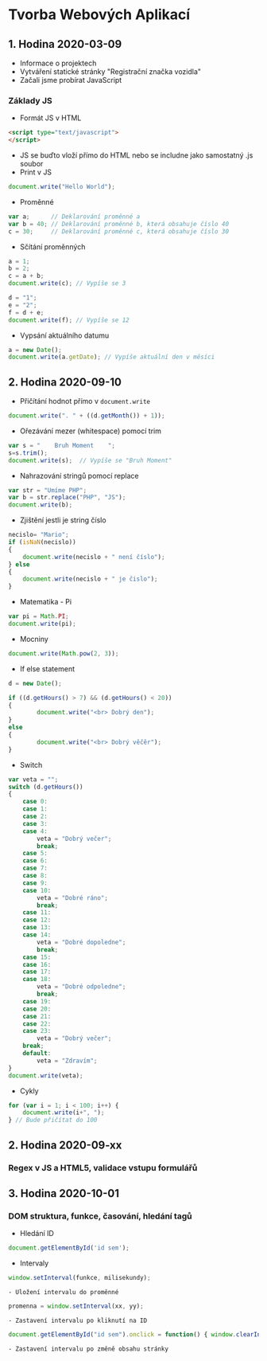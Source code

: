 # Tvorba Webových Aplikací
 	
## 1. Hodina 2020-03-09

- Informace o projektech
- Vytváření statické stránky "Registrační značka vozidla"
- Začali jsme probírat JavaScript

### Základy JS

- Formát JS v HTML
```html
<script type="text/javascript">
</script>
```  
- JS se buďto vloží přímo do HTML nebo se includne jako samostatný .js soubor
- Print v JS
```js
document.write("Hello World");
```  
- Proměnné
```js
var a;		// Deklarování proměnné a
var b = 40;	// Deklarování proměnné b, která obsahuje číslo 40
c = 30;		// Deklarování proměnné c, která obsahuje číslo 30
```  
- Sčítání proměnných
```js
a = 1;
b = 2;
c = a + b;
document.write(c); // Vypíše se 3

d = "1";
e = "2";
f = d + e;
document.write(f); // Vypíše se 12
```  
- Vypsání aktuálního datumu
```js
a = new Date();
document.write(a.getDate); // Vypíše aktuální den v měsíci
```

## 2. Hodina 2020-09-10

- Přičítání hodnot přímo v `document.write`
```js
document.write(". " + ((d.getMonth()) + 1));
```  
- Ořezávání mezer (whitespace) pomocí trim
```js
var s = "    Bruh Moment    ";
s=s.trim();
document.write(s);	// Vypíše se "Bruh Moment"
```  
- Nahrazování stringů pomocí replace
```js
var str = "Umíme PHP";
var b = str.replace("PHP", "JS");
document.write(b);
```  
- Zjištění jestli je string číslo
```js
necislo= "Mario";
if (isNaN(necislo))
{
	document.write(necislo + " není číslo");
} else
{
	document.write(necislo + " je čislo");
}
```  
- Matematika - Pi
```js
var pi = Math.PI;
document.write(pi);
```  
- Mocniny
```js
document.write(Math.pow(2, 3));
```  
- If else statement
```js
d = new Date();

if ((d.getHours() > 7) && (d.getHours() < 20))
{
		document.write("<br> Dobrý den");
}
else
{
		document.write("<br> Dobrý věčěr");
}
```  
- Switch
```js
var veta = "";
switch (d.getHours())
{
	case 0:
	case 1:
	case 2:
	case 3:
	case 4:
		veta = "Dobrý večer";
		break;
	case 5:
	case 6:
	case 7:
	case 8:
	case 9:
	case 10:
		veta = "Dobré ráno";
		break;
	case 11:
	case 12:
	case 13:
	case 14:
		veta = "Dobré dopoledne";
		break;
	case 15:
	case 16:
	case 17:
	case 18:
		veta = "Dobré odpoledne";
		break;
	case 19:
	case 20:
	case 21:
	case 22:
	case 23:
		veta = "Dobrý večer";
	break;
	default:
		veta = "Zdravím";
}
document.write(veta);
```  
- Cykly
```js
for (var i = 1; i < 100; i++) {
	document.write(i+", ");
} // Bude přičítat do 100
```

## 2. Hodina 2020-09-xx

### Regex v JS a HTML5, validace vstupu formulářů

## 3. Hodina 2020-10-01

### DOM struktura, funkce, časování, hledání tagů

- Hledání ID
```js
document.getElementById('id sem');
```

- Intervaly
```js
window.setInterval(funkce, milisekundy);
```
	- Uložení intervalu do proměnné
```js
promenna = window.setInterval(xx, yy);
```
	- Zastavení intervalu po kliknutí na ID
```js
document.getElementById("id sem").onclick = function() { window.clearInterval(casovac); }
```
	- Zastavení intervalu po změně obsahu stránky
```js

```